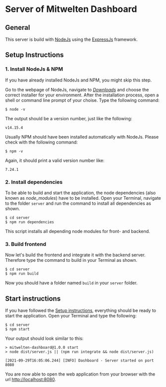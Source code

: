 # Server of Mitwelten Dashboard

## General

This server is build with [NodeJs](https://nodejs.org/) using the [ExpressJs](https://expressjs.com/) framework.

## Setup Instructions

### 1. Install NodeJs & NPM

If you have already installed NodeJs and NPM, you might skip this step.

Go to the webpage of NodeJs, navigate to [_Downloads_](https://nodejs.org/en/download/) and choose the correct installer for your environment. After the installation process, open a shell or command line prompt of your choise. Type the following command:

```shell
$ node -v
```

The output should be a version number, just like the following:

```shell
v14.15.4
```

Usually NPM should have been installed automatically with NodeJs. Please check with the following command:

```shell
$ npm -v
```

Again, it should print a valid version number like:

```shell
7.24.1
```

### 2. Install dependencies

To be able to build and start the application, the node dependencies (also known as _node_modules_) have to be installed. Open your Terminal, navigate to the folder `server` and run the command to install all dependencies as shown.

```shell
$ cd server
$ npm run dependencies
```

This script installs all depending node modules for front- and backend.

### 3. Build frontend

Now let's build the frontend and integrate it with the backend server. Therefore type the command to build in your Terminal as shown.

```shell
$ cd server
$ npm run build
```

Now you should have a folder named `build` in your `server` folder.

## Start instructions

If you have followed the [Setup instructions](#setup-instructions), everything should be ready to start the application. Open your Terminal and type the following:

```shell
$ cd server
$ npm start
```

Your output should look similar to this:

```shell
> mitwelten-dashboard@1.0.0 start
> node dist/server.js || (npm run integrate && node dist/server.js)

[2021-09-29T16:05:06.244] [INFO] Dashboard - Server started on port 8080
```

You are now able to open the web application from your browser with the url [http://localhost:8080](http://localhost:8080).
